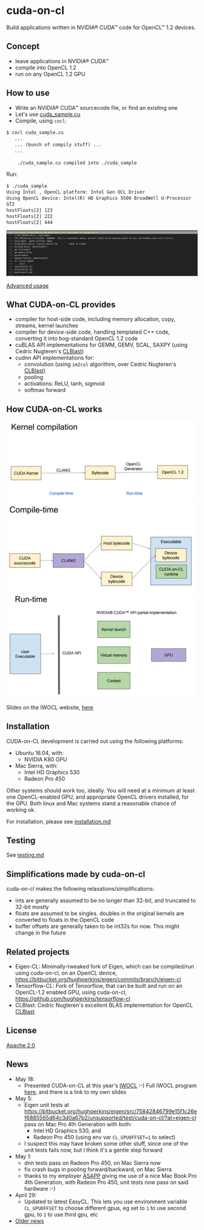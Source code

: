 # cuda-on-cl

Build applications written in NVIDIA® CUDA™ code for OpenCL™ 1.2 devices.

## Concept

- leave applications in NVIDIA® CUDA™
- compile into OpenCL 1.2
- run on any OpenCL 1.2 GPU

## How to use

- Write an NVIDIA® CUDA™ sourcecode file, or find an existing one
- Let's use [cuda_sample.cu](https://github.com/hughperkins/cuda-on-cl/blob/76a849d9510276bc67167c9a7676d64ff04c3e4a/test/cuda_sample.cu)
- Compile, using `cocl`:
```
$ cocl cuda_sample.cu
   ...
   ... (bunch of compily stuff) ...
   ...

    ./cuda_sample.cu compiled into ./cuda_sample

```
Run:
```
$ ./cuda_sample
Using Intel , OpenCL platform: Intel Gen OCL Driver
Using OpenCL device: Intel(R) HD Graphics 5500 BroadWell U-Processor GT2
hostFloats[2] 123
hostFloats[2] 222
hostFloats[2] 444
```

<img src="doc/img/mac_run_cuda_sample.png?raw=true" />

[Advanced usage](doc/advanced_usage.md)

## What CUDA-on-CL provides

- compiler for host-side code, including memory allocation, copy, streams, kernel launches
- compiler for device-side code, handling templated C++ code, converting it into bog-standard OpenCL 1.2 code
- cuBLAS API implementations for GEMM, GEMV, SCAL, SAXPY (using Cedric Nugteren's [CLBlast](https://github.com/cnugteren/CLBlast))
- cudnn API implementations for:
  - convolution (using `im2col` algorithim, over Cedric Nugteren's [CLBlast](https://github.com/cnugteren/CLBlast))
  - pooling
  - activations: ReLU, tanh, sigmoid
  - softmax forward

## How CUDA-on-CL works

<img src="doc/img/howitworks_kernelcompilation.png?raw=true" />

<img src="doc/img/howitworks_compiletime.png?raw=true" />

<img src="doc/img/howitworks_runtime.png?raw=true" />

Slides on the IWOCL website, [here](http://www.iwocl.org/wp-content/uploads/iwocl2017-hugh-perkins-cuda-cl.pdf)

## Installation

CUDA-on-CL development is carried out using the following platforms:
- Ubuntu 16.04, with:
  - NVIDIA K80 GPU
- Mac Sierra, with:
  - Intel HD Graphics 530
  - Radeon Pro 450

Other systems should work too, ideally.  You will need at a minimum at least one OpenCL-enabled GPU,
and appropriate OpenCL drivers installed, for the GPU. Both linux and Mac systems stand a reasonable chance of working ok.

For installation, please see [installation.md](doc/installation.md)

## Testing

See [testing.md](doc/testing.md)

## Simplifications made by cuda-on-cl

cuda-on-cl makes the following relaxations/simplifications:
- ints are generally assumed to be no longer than 32-bit, and truncated to 32-bit mostly
- floats are assumed to be singles. doubles in the original kernels are converted to floats in the OpenCL code
- buffer offsets are generally taken to be int32s for now.  This might change in the future

## Related projects

- Eigen-CL: Minimally-tweaked fork of Eigen, which can be compiled/run using cuda-on-cl, on an OpenCL device, https://bitbucket.org/hughperkins/eigen/commits/branch/eigen-cl
- Tensorflow-CL: Fork of Tensorflow, that can be built and run on an OpenCL-1.2 enabled GPU, using cuda-on-cl, https://github.com/hughperkins/tensorflow-cl
- CLBlast: Cedric Nugteren's excellent BLAS implementation for OpenCL  [CLBlast](https://github.com/cnugteren/CLBlast)

## License

[Apache 2.0](LICENSE)

## News

- May 18:
  - Presented CUDA-on-CL at this year's [IWOCL](http://iwocl.org) :-)  Full IWOCL program [here](http://www.iwocl.org/iwocl-2017/conference-program/), and there is a link to my own slides
- May 5:
  - Eigen unit tests at https://bitbucket.org/hughperkins/eigen/src/75842846799e15f1c26ef6885565d64c3d0a67b2/unsupported/test/cuda-on-cl/?at=eigen-cl pass on Mac Pro 4th Generation with both:
    - Intel HD Graphics 530, and
    - Radeon Pro 450 (using env var `CL_GPUOFFSET=1` to select)
  - I suspect this may have broken some other stuff, since one of the unit tests fails now, but I think it's a gentle step forward
- May 1:
  - dnn tests pass on Radeon Pro 450, on Mac Sierra now
  - fix crash bugs in pooling forward/backward, on Mac Sierra
  - thanks to my employer [ASAPP](http://www.asapp.com/) giving me use of a nice Mac Book Pro 4th Generation, with Radeon Pro 450, unit tests now pass on said hardware :-)
- April 29:
  - Updated to latest EasyCL. This lets you use environment variable `CL_GPUOFFSET` to choose different gpus, eg set to `1` to use second gpu, to `2` to use third gpu, etc
- [Older news](doc/news.md)
